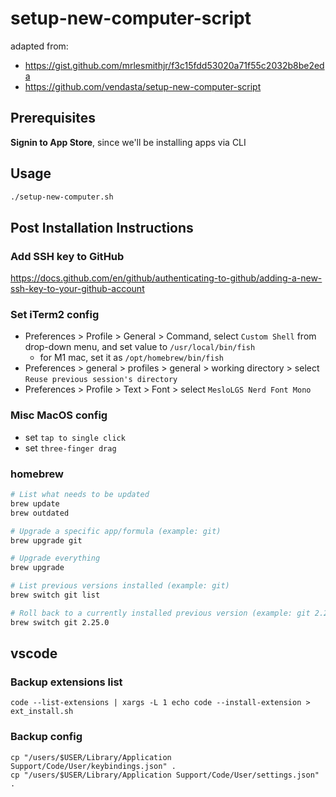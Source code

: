 # setup-new-computer-script

adapted from:

- https://gist.github.com/mrlesmithjr/f3c15fdd53020a71f55c2032b8be2eda
- https://github.com/vendasta/setup-new-computer-script

## Prerequisites

**Signin to App Store**, since we'll be installing apps via CLI

## Usage

```bash
./setup-new-computer.sh
```

## Post Installation Instructions

### Add SSH key to GitHub

https://docs.github.com/en/github/authenticating-to-github/adding-a-new-ssh-key-to-your-github-account

### Set iTerm2 config

- Preferences > Profile > General > Command, select `Custom Shell` from drop-down menu, and set value to `/usr/local/bin/fish`
  - for M1 mac, set it as `/opt/homebrew/bin/fish`
- Preferences > general > profiles > general > working directory > select `Reuse previous session's directory`
- Preferences > Profile > Text > Font > select `MesloLGS Nerd Font Mono`

### Misc MacOS config

- set `tap to single click`
- set `three-finger drag`

### homebrew

```bash
# List what needs to be updated
brew update
brew outdated

# Upgrade a specific app/formula (example: git)
brew upgrade git

# Upgrade everything
brew upgrade

# List previous versions installed (example: git)
brew switch git list

# Roll back to a currently installed previous version (example: git 2.25.0)
brew switch git 2.25.0
```

## vscode

### Backup extensions list

```
code --list-extensions | xargs -L 1 echo code --install-extension > ext_install.sh
```

### Backup config

```
cp "/users/$USER/Library/Application Support/Code/User/keybindings.json" .
cp "/users/$USER/Library/Application Support/Code/User/settings.json" .
```
